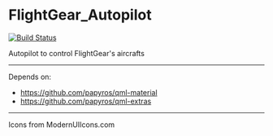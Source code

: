 # FlightGear_Autopilot

[![Build Status](https://travis-ci.org/approximator/FlightGear_Autopilot.svg?branch=master)](https://travis-ci.org/approximator/FlightGear_Autopilot)

Autopilot to control FlightGear's aircrafts

-----------------------------------------

Depends on:

* https://github.com/papyros/qml-material
* https://github.com/papyros/qml-extras

-----------------------------------------

Icons from ModernUIIcons.com

